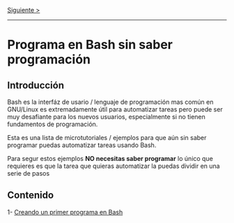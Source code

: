 [Siguiente >](https://ubmi-ifc.github.io/Tutoriales-IFC/tutoriales_usuarios/bash_chunks_primerPrograma)

____

#  Programa en Bash sin saber programación

## Introducción 

Bash es la interfáz de usario / lenguaje de programación mas común en GNU/Linux es extremadamente útil para automatizar tareas pero puede ser muy desafiante para los nuevos usuarios, especialmente si no tienen fundamentos de programación.

Esta es una lista de microtutoriales / ejemplos para que aún sin saber programar puedas automatizar tareas usando Bash.

Para segur estos ejemplos __NO necesitas saber programar__ lo único que requieres es que la tarea que quieras automatizar la puedas dividir en una serie de pasos

## Contenido

1- [Creando un primer programa en Bash](https://ubmi-ifc.github.io/Tutoriales-IFC/tutoriales_usuarios/bash_chunks_primerPrograma)
